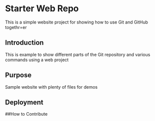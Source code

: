 # Starter Web Repo

This is a simple website project for showing how to use Git and GitHub togethr=er

## Introduction

This is example to show different parts of the Git repository and various commands using a web project

## Purpose

Sample website with plenty of files for demos

## Deployment

##How to Contribute
